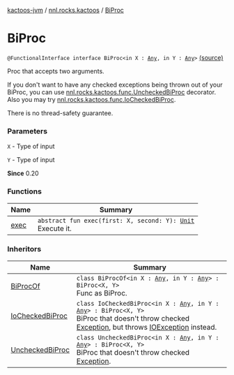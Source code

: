 [kactoos-jvm](../../index.md) / [nnl.rocks.kactoos](../index.md) / [BiProc](.)

# BiProc

`@FunctionalInterface interface BiProc<in X : `[`Any`](https://kotlinlang.org/api/latest/jvm/stdlib/kotlin/-any/index.html)`, in Y : `[`Any`](https://kotlinlang.org/api/latest/jvm/stdlib/kotlin/-any/index.html)`>` [(source)](https://github.com/neonailol/kactoos/blob/master/kactoos-jvm/src/main/kotlin/nnl/rocks/kactoos/BiProc.kt#L18)

Proc that accepts two arguments.

If you don't want to have any checked exceptions being thrown
out of your BiProc, you can use
[nnl.rocks.kactoos.func.UncheckedBiProc](../../nnl.rocks.kactoos.func/-unchecked-bi-proc/index.md) decorator. Also
you may try [nnl.rocks.kactoos.func.IoCheckedBiProc](../../nnl.rocks.kactoos.func/-io-checked-bi-proc/index.md).

There is no thread-safety guarantee.

### Parameters

`X` - Type of input

`Y` - Type of input

**Since**
0.20

### Functions

| Name | Summary |
|---|---|
| [exec](exec.md) | `abstract fun exec(first: X, second: Y): `[`Unit`](https://kotlinlang.org/api/latest/jvm/stdlib/kotlin/-unit/index.html)<br>Execute it. |

### Inheritors

| Name | Summary |
|---|---|
| [BiProcOf](../../nnl.rocks.kactoos.func/-bi-proc-of/index.md) | `class BiProcOf<in X : `[`Any`](https://kotlinlang.org/api/latest/jvm/stdlib/kotlin/-any/index.html)`, in Y : `[`Any`](https://kotlinlang.org/api/latest/jvm/stdlib/kotlin/-any/index.html)`> : BiProc<X, Y>`<br>Func as BiProc. |
| [IoCheckedBiProc](../../nnl.rocks.kactoos.func/-io-checked-bi-proc/index.md) | `class IoCheckedBiProc<in X : `[`Any`](https://kotlinlang.org/api/latest/jvm/stdlib/kotlin/-any/index.html)`, in Y : `[`Any`](https://kotlinlang.org/api/latest/jvm/stdlib/kotlin/-any/index.html)`> : BiProc<X, Y>`<br>BiProc that doesn't throw checked [Exception](https://kotlinlang.org/api/latest/jvm/stdlib/kotlin/-exception/index.html), but throws [IOException](#) instead. |
| [UncheckedBiProc](../../nnl.rocks.kactoos.func/-unchecked-bi-proc/index.md) | `class UncheckedBiProc<in X : `[`Any`](https://kotlinlang.org/api/latest/jvm/stdlib/kotlin/-any/index.html)`, in Y : `[`Any`](https://kotlinlang.org/api/latest/jvm/stdlib/kotlin/-any/index.html)`> : BiProc<X, Y>`<br>BiProc that doesn't throw checked [Exception](https://kotlinlang.org/api/latest/jvm/stdlib/kotlin/-exception/index.html). |
